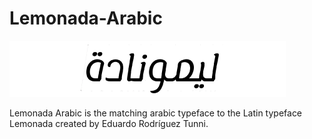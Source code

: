 # Lemonada-Arabic

![Sample][sample]

Lemonada Arabic is the matching arabic typeface to the Latin typeface Lemonada created by Eduardo Rodríguez Tunni.

[sample]: documentation/sample.png
